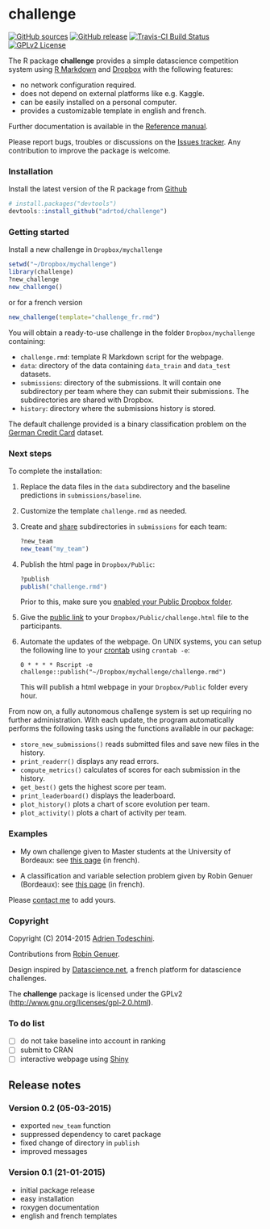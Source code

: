 challenge
=========
[![GitHub sources](https://img.shields.io/badge/View_on-Github-yellow.svg)](https://github.com/adrtod/challenge/)
[![GitHub release](https://img.shields.io/github/release/adrtod/challenge.svg)](https://github.com/adrtod/challenge/releases/latest)
[![Travis-CI Build Status](https://img.shields.io/travis/adrtod/challenge.svg)](https://travis-ci.org/adrtod/challenge)
[![GPLv2 License](http://img.shields.io/badge/license-GPLv2-blue.svg)](http://www.gnu.org/licenses/gpl-2.0.html)

The R package **challenge** provides a simple datascience competition system using [R Markdown](http://rmarkdown.rstudio.com/) 
and [Dropbox](https://www.dropbox.com/) with the following features:

- no network configuration required.
- does not depend on external platforms like e.g. Kaggle.
- can be easily installed on a personal computer.
- provides a customizable template in english and french.

Further documentation is available in the [Reference manual](http://adrtod.github.io/challenge).

Please report bugs, troubles or discussions on the [Issues tracker](https://github.com/adrtod/challenge/issues). Any contribution to improve the package is welcome.

### Installation
Install the latest version of the R package from [Github](https://github.com/adrtod/challenge)
```r
# install.packages("devtools")
devtools::install_github("adrtod/challenge")
```

### Getting started
Install a new challenge in `Dropbox/mychallenge`
```r
setwd("~/Dropbox/mychallenge")
library(challenge)
?new_challenge
new_challenge()
```

or for a french version
```r
new_challenge(template="challenge_fr.rmd")
```

You will obtain a ready-to-use challenge in the folder `Dropbox/mychallenge` containing:

- `challenge.rmd`: template R Markdown script for the webpage.
- `data`: directory of the data containing `data_train` and `data_test` datasets.
- `submissions`: directory of the submissions. It will contain one subdirectory per team
    where they can submit their submissions. The subdirectories are shared with
    Dropbox.
- `history`: directory where the submissions history is stored.

The default challenge provided is a binary classification problem on the [German Credit Card](https://archive.ics.uci.edu/ml/datasets/Statlog+(German+Credit+Data)) dataset.

### Next steps
To complete the installation:

1. Replace the data files in the `data` subdirectory and the baseline predictions in `submissions/baseline`.
2. Customize the template `challenge.rmd` as needed.
3. Create and [share](https://www.dropbox.com/en/help/19) subdirectories in `submissions` for each team:
    ```r
    ?new_team
    new_team("my_team")
    ```
    
4. Publish the html page in `Dropbox/Public`:
    ```r
    ?publish
    publish("challenge.rmd")
    ```
    Prior to this, make sure you [enabled your Public Dropbox folder](http://www.dropbox.com/enable_public_folder).

5. Give the [public link](https://www.dropbox.com/en/help/274) to your `Dropbox/Public/challenge.html` file to the participants.
    
6. Automate the updates of the webpage. On UNIX systems, you can setup the following 
    line to your [crontab](http://en.wikipedia.org/wiki/Cron) using `crontab -e`:
    ```
    0 * * * * Rscript -e challenge::publish("~/Dropbox/mychallenge/challenge.rmd")
    ```
    
    This will publish a html webpage in your `Dropbox/Public` folder every hour.
    
From now on, a fully autonomous challenge system is set up requiring no further 
administration. With each update, the program automatically performs the following
tasks using the functions available in our package:

- `store_new_submissions()` reads submitted files and save new files in the history.
- `print_readerr()` displays any read errors.
- `compute_metrics()` calculates of scores for each submission in the history.
- `get_best()` gets the highest score per team.
- `print_leaderboard()` displays the leaderboard.
- `plot_history()` plots a chart of score evolution per team.
- `plot_activity()` plots a chart of activity per team.

### Examples
- My own challenge given to Master students at the University of Bordeaux: see [this page](http://goo.gl/KRuYn0) (in french).

- A classification and variable selection problem given by Robin Genuer (Bordeaux): see [this page](https://dl.dropboxusercontent.com/u/50849929/challenge_fr.html) (in french).

Please [contact me](https://sites.google.com/site/adrientodeschini) to add yours.

### Copyright
Copyright (C) 2014-2015 [Adrien Todeschini](https://sites.google.com/site/adrientodeschini).

Contributions from [Robin Genuer](http://robin.genuer.fr/).

Design inspired by [Datascience.net](https://datascience.net/), a french platform
for datascience challenges.

The **challenge** package is licensed under the GPLv2 (http://www.gnu.org/licenses/gpl-2.0.html).

### To do list
- [ ] do not take baseline into account in ranking
- [ ] submit to CRAN
- [ ] interactive webpage using [Shiny](http://shiny.rstudio.com/)

## Release notes
### Version 0.2 (05-03-2015)
- exported `new_team` function
- suppressed dependency to caret package
- fixed change of directory in `publish`
- improved messages

### Version 0.1 (21-01-2015)
- initial package release
- easy installation
- roxygen documentation
- english and french templates
